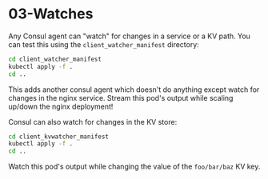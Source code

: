 # 03-Watches

Any Consul agent can "watch" for changes in a service or a KV path.
You can test this using the `client_watcher_manifest` directory:

```bash
cd client_watcher_manifest
kubectl apply -f .
cd ..
```

This adds another consul agent which doesn't do anything except watch for changes in the nginx service. Stream this pod's output while scaling up/down the nginx deployment!

Consul can also watch for changes in the KV store:

```bash
cd client_kvwatcher_manifest
kubectl apply -f .
cd ..
```

Watch this pod's output while changing the value of the `foo/bar/baz` KV key.